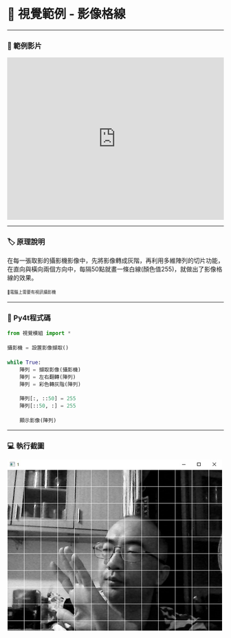 # 🔰 視覺範例 - 影像格線

--------------

### 🎦 範例影片

<div style="padding:75% 0 0 0;position:relative;"><iframe src="https://player.vimeo.com/video/584294680?badge=0&amp;autopause=0&amp;player_id=0&amp;app_id=58479" frameborder="0" allow="autoplay; fullscreen; picture-in-picture" allowfullscreen style="position:absolute;top:0;left:0;width:100%;height:100%;" title="camera_slice.mp4"></iframe></div><script src="https://player.vimeo.com/api/player.js"></script>

--------------

### 🏷️ 原理說明

在每一張取影的攝影機影像中，先將影像轉成灰階，再利用多維陣列的切片功能，在直向與橫向兩個方向中，每隔50點就畫一條白線(顏色值255)，就做出了影像格線的效果。

<sup><sub>💬電腦上需要有視訊攝影機</sub></sup>

--------------

### 📄 Py4t程式碼

```python
from 視覺模組 import *

攝影機 = 設置影像擷取()

while True:
    陣列 = 擷取影像(攝影機)
    陣列 = 左右翻轉(陣列)
    陣列 = 彩色轉灰階(陣列)
    
    陣列[:, ::50] = 255
    陣列[::50, :] = 255
    
    顯示影像(陣列)
```

--------------

### 💻 執行截圖

![執行截圖](camera_slice.jpg)


